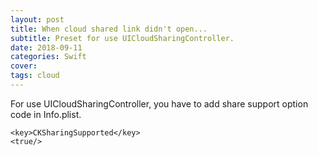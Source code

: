 ```yaml
---
layout: post
title: When cloud shared link didn't open...
subtitle: Preset for use UICloudSharingController.
date: 2018-09-11
categories: Swift
cover:
tags: cloud
---
```

For use UICloudSharingController,
you have to add share support option code in Info.plist.
<br>
```
<key>CKSharingSupported</key>
<true/>
```

